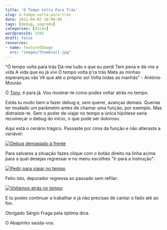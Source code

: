 ```yaml
---
title: 'Ó Tempo Volta Para Trás'
slug: o-tempo-volta-para-tras
date: 2012-04-02 10:00:08
tags: [debug, segredo]
categories: [dicas]
wordpressId: 1583
draft: false
resources:
- name: featuredImage
  src: "images/thumbnail.jpg"
---
```

"Ó tempo volta para trás
Dá-me tudo o que eu perdi
Tem pena e dá-me a vida
A vida que eu já vivi
Ò tempo volta p'ra trás
Mata as minhas esperanças vãs
Vê que até o próprio sol
Volta todas as manhãs" - António Mourão

Ó [Tony][1], é para já. Vou mostrar-te como podes voltar atrás no tempo.

<!--more-->

Estás tu muito bem a fazer debug e, sem querer, avanças demais. Querias ter mudado um parâmetro antes de chamar uma função, por exemplo. Mas distraíste-te. Sem o poder de viajar no tempo a única hipótese seria recomeçar o debug do início, o que pode ser doloroso.

Aqui está o cenário trágico. Passaste por cima da função e não alteraste a variável:

[![][2]][3]

Para salvares a situação fazes clique com o botão direito na linha acima para a qual desejas regressar e no menu escolhes "Ir para a instrução":

[![][4]][5]

Feito isto, depurador regressa ao passado sem refilar:

[![][6]][7]

E tu podes continuar a trabalhar e já não precisas de cantar o fado até ao fim.

Obrigado Sérgio Fraga pela óptima dica.

O Abapinho saúda-vos.

   [1]: https://www.youtube.com/watch?v=LOtAfLvhSZo
   [2]: images/otempovoltaparatras11.png (Debug demasiado à frente)
   [3]: images/otempovoltaparatras11.png
   [4]: images/otempovoltaparatras2.png (Pedir para viajar no tempo)
   [5]: images/otempovoltaparatras2.png
   [6]: images/otempovoltaparatras3.png (Voltámos atrás no tempo)
   [7]: images/otempovoltaparatras3.png
